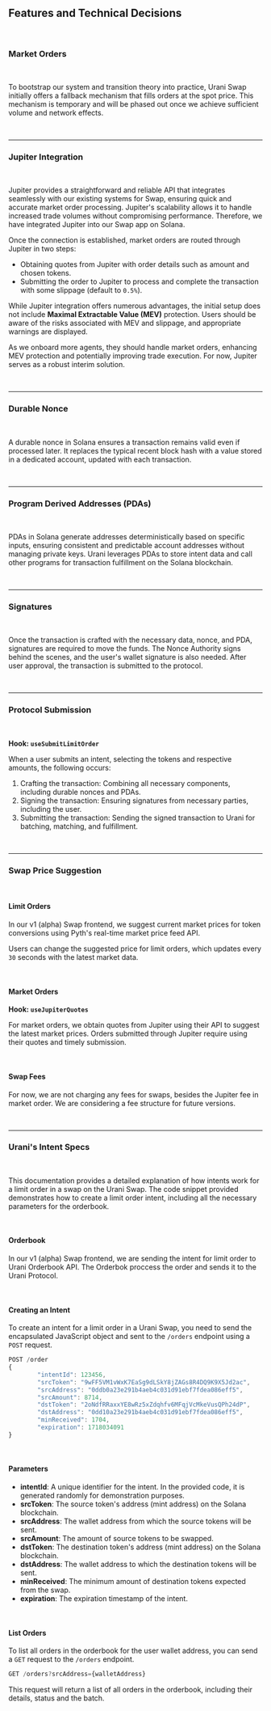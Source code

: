 ## Features and Technical Decisions

<br>

### Market Orders

<br>

To bootstrap our system and transition theory into practice, Urani Swap initially offers a fallback mechanism that fills orders at the spot price. This mechanism is temporary and will be phased out once we achieve sufficient volume and network effects.

<br>

---

### Jupiter Integration

<br>

Jupiter provides a straightforward and reliable API that integrates seamlessly with our existing systems for Swap, ensuring quick and accurate market order processing. Jupiter's scalability allows it to handle increased trade volumes without compromising performance. Therefore, we have integrated Jupiter into our Swap app on Solana.

Once the connection is established, market orders are routed through Jupiter in two steps:

* Obtaining quotes from Jupiter with order details such as amount and chosen tokens.
* Submitting the order to Jupiter to process and complete the transaction with some slippage (default to `0.5%`).

While Jupiter integration offers numerous advantages, the initial setup does not include **Maximal Extractable Value (MEV)** protection. Users should be aware of the risks associated with MEV and slippage, and appropriate warnings are displayed.


As we onboard more agents, they should handle market orders, enhancing MEV protection and potentially improving trade execution. For now, Jupiter serves as a robust interim solution.

<br>

---

### Durable Nonce

<br>

A durable nonce in Solana ensures a transaction remains valid even if processed later. It replaces the typical recent block hash with a value stored in a dedicated account, updated with each transaction.

<br>

----

### Program Derived Addresses (PDAs)

<br>

PDAs in Solana generate addresses deterministically based on specific inputs, ensuring consistent and predictable account addresses without managing private keys. Urani leverages PDAs to store intent data and call other programs for transaction fulfillment on the Solana blockchain.

<br>

---

### Signatures

<br>

Once the transaction is crafted with the necessary data, nonce, and PDA, signatures are required to move the funds. The Nonce Authority signs behind the scenes, and the user's wallet signature is also needed. After user approval, the transaction is submitted to the protocol.

<br>

---

### Protocol Submission

<br>

**Hook: `useSubmitLimitOrder`**

When a user submits an intent, selecting the tokens and respective amounts, the following occurs:

1. Crafting the transaction: Combining all necessary components, including durable nonces and PDAs.
2. Signing the transaction: Ensuring signatures from necessary parties, including the user.
3. Submitting the transaction: Sending the signed transaction to Urani for batching, matching, and fulfillment.

<br>

---

### Swap Price Suggestion

<br>

#### Limit Orders

In our v1 (alpha) Swap frontend, we suggest current market prices for token conversions using Pyth's real-time market price feed API. 

Users can change the suggested price for limit orders, which updates every `30` seconds with the latest market data.

<br>

#### Market Orders

**Hook: `useJupiterQuotes`**

For market orders, we obtain quotes from Jupiter using their API to suggest the latest market prices. Orders submitted through Jupiter require using their quotes and timely submission.

<br>

#### Swap Fees

For now, we are not charging any fees for swaps, besides the Jupiter fee in market order. We are considering a fee structure for future versions.

<br>

---

### Urani's Intent Specs

<br>

This documentation provides a detailed explanation of how intents work for a limit order in a swap on the Urani Swap. The code snippet provided demonstrates how to create a limit order intent, including all the necessary parameters for the orderbook.

<br>

#### Orderbook

In our v1 (alpha) Swap frontend, we are sending the intent for limit order to Urani Orderbook API. The Orderbok proccess the order and sends it to the Urani Protocol.

<br>

#### Creating an Intent

To create an intent for a limit order in a Urani Swap, you need to send the encapsulated JavaScript object and sent to the `/orders` endpoint using a `POST` request.

```javascript
POST /order
{
        "intentId": 123456,
        "srcToken": "9wFF5VM1vWxK7EaSg9dLSkY8jZAGs8R4DQ9K9X5Jd2ac",
        "srcAddress": "0ddb0a23e291b4aeb4c031d91ebf7fdea086eff5",
        "srcAmount": 8714,
        "dstToken": "2oNdfRRaxxYE8wRz5xZdqhfv6MFqjVcMkeVusQPh24dP",
        "dstAddress": "0dd10a23e291b4aeb4c031d91ebf7fdea086eff5",
        "minReceived": 1704,
        "expiration": 1718034091
}
```

<br>

####  Parameters

- **intentId**: A unique identifier for the intent. In the provided code, it is generated randomly for demonstration purposes.
- **srcToken**: The source token's address (mint address) on the Solana blockchain.
- **srcAddress**: The wallet address from which the source tokens will be sent.
- **srcAmount**: The amount of source tokens to be swapped.
- **dstToken**: The destination token's address (mint address) on the Solana blockchain.
- **dstAddress**: The wallet address to which the destination tokens will be sent.
- **minReceived**: The minimum amount of destination tokens expected from the swap.
- **expiration**: The expiration timestamp of the intent.

<br>

#### List Orders

To list all orders in the orderbook for the user wallet address, you can send a `GET` request to the `/orders` endpoint.

```javascript
GET /orders?srcAddress={walletAddress}
```

This request will return a list of all orders in the orderbook, including their details, status and the batch.

<br>
